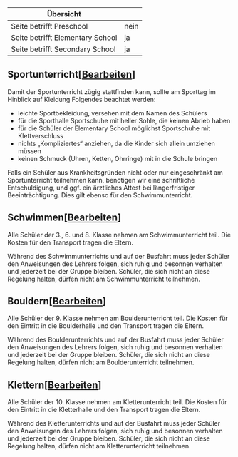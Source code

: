 | Übersicht | |
| --- | --- |
| Seite betrifft Preschool | nein |
| Seite betrifft Elementary School | ja |
| Seite betrifft Secondary School | ja |

## Sportunterricht\[[Bearbeiten](https://de.wiki.accadis-isb.net/index.php?title=Sportunterricht_(Schwimmen,_Bouldern_und_Klettern)&action=edit&section=1 "Abschnitt bearbeiten: Sportunterricht")\]

Damit der Sportunterricht zügig stattfinden kann, sollte am Sporttag im Hinblick auf Kleidung Folgendes beachtet werden:

-   leichte Sportbekleidung, versehen mit dem Namen des Schülers
-   für die Sporthalle Sportschuhe mit heller Sohle, die keinen Abrieb haben
-   für die Schüler der Elementary School möglichst Sportschuhe mit Klettverschluss
-   nichts „Kompliziertes“ anziehen, da die Kinder sich allein umziehen müssen
-   keinen Schmuck (Uhren, Ketten, Ohrringe) mit in die Schule bringen

Falls ein Schüler aus Krankheitsgründen nicht oder nur eingeschränkt am Sportunterricht teilnehmen kann, benötigen wir eine schriftliche Entschuldigung, und ggf. ein ärztliches Attest bei längerfristiger Beeinträchtigung. Dies gilt ebenso für den Schwimmunterricht.

## Schwimmen\[[Bearbeiten](https://de.wiki.accadis-isb.net/index.php?title=Sportunterricht_(Schwimmen,_Bouldern_und_Klettern)&action=edit&section=2 "Abschnitt bearbeiten: Schwimmen")\]

Alle Schüler der 3., 6. und 8. Klasse nehmen am Schwimmunterricht teil. Die Kosten für den Transport tragen die Eltern.

Während des Schwimmunterrichts und auf der Busfahrt muss jeder Schüler den Anweisungen des Lehrers folgen, sich ruhig und besonnen verhalten und jederzeit bei der Gruppe bleiben. Schüler, die sich nicht an diese Regelung halten, dürfen nicht am Schwimmunterricht teilnehmen.

## Bouldern\[[Bearbeiten](https://de.wiki.accadis-isb.net/index.php?title=Sportunterricht_(Schwimmen,_Bouldern_und_Klettern)&action=edit&section=3 "Abschnitt bearbeiten: Bouldern")\]

Alle Schüler der 9. Klasse nehmen am Boulderunterricht teil. Die Kosten für den Eintritt in die Boulderhalle und den Transport tragen die Eltern.

Während des Boulderunterrichts und auf der Busfahrt muss jeder Schüler den Anweisungen des Lehrers folgen, sich ruhig und besonnen verhalten und jederzeit bei der Gruppe bleiben. Schüler, die sich nicht an diese Regelung halten, dürfen nicht am Boulderunterricht teilnehmen.

## Klettern\[[Bearbeiten](https://de.wiki.accadis-isb.net/index.php?title=Sportunterricht_(Schwimmen,_Bouldern_und_Klettern)&action=edit&section=4 "Abschnitt bearbeiten: Klettern")\]

Alle Schüler der 10. Klasse nehmen am Kletterunterricht teil. Die Kosten für den Eintritt in die Kletterhalle und den Transport tragen die Eltern.

Während des Kletterunterrichts und auf der Busfahrt muss jeder Schüler den Anweisungen des Lehrers folgen, sich ruhig und besonnen verhalten und jederzeit bei der Gruppe bleiben. Schüler, die sich nicht an diese Regelung halten, dürfen nicht am Kletterunterricht teilnehmen.